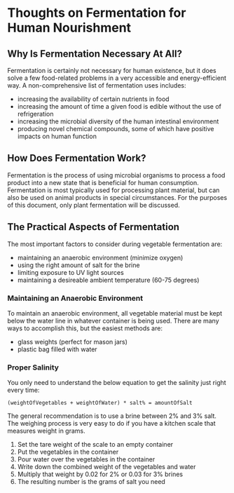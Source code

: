 # Thoughts on Fermentation for Human Nourishment

## Why Is Fermentation Necessary At All?

Fermentation is certainly not necessary for human existence, but it
does solve a few food-related problems in a very accessible and 
energy-efficient way. A non-comprehensive list of fermentation 
uses includes:

- increasing the availability of certain nutrients in food
- increasing the amount of time a given food is edible without the
use of refrigeration
- increasing the microbial diversity of the human intestinal
environment
- producing novel chemical compounds, some of which have positive
impacts on human function

## How Does Fermentation Work?

Fermentation is the process of using microbial organisms to process
a food product into a new state that is beneficial for human 
consumption. Fermentation is most typically used for processing 
plant material, but can also be used on animal products in 
special circumstances. For the purposes of this document, only 
plant fermentation will be discussed.

## The Practical Aspects of Fermentation

The most important factors to consider during vegetable fermentation
are:

- maintaining an anaerobic environment (minimize oxygen)
- using the right amount of salt for the brine
- limiting exposure to UV light sources
- maintaining a desireable ambient temperature (60-75 degrees)

### Maintaining an Anaerobic Environment

To maintain an anaerobic environment, all vegetable material
must be kept below the water line in whatever container is
being used. There are many ways to accomplish this, but the
easiest methods are:

- glass weights (perfect for mason jars)
- plastic bag filled with water

### Proper Salinity

You only need to understand the below equation to get the salinity
just right every time:

```(weightOfVegetables + weightOfWater) * salt% = amountOfSalt```

The general recommendation is to use a brine between 2% and 3% salt.
The weighing process is very easy to do if you have a kitchen scale
that measures weight in grams.

1. Set the tare weight of the scale to an empty container
2. Put the vegetables in the container
3. Pour water over the vegetables in the container
4. Write down the combined weight of the vegetables and water
5. Multiply that weight by 0.02 for 2% or 0.03 for 3% brines
6. The resulting number is the grams of salt you need 
